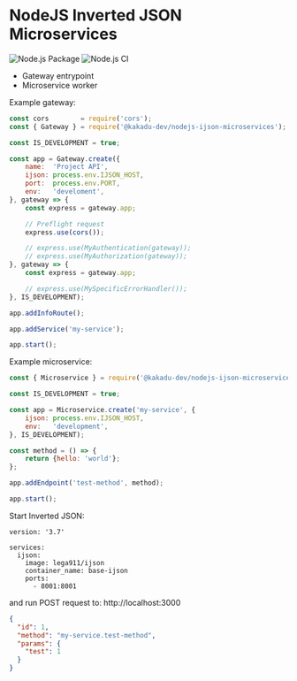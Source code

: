 # NodeJS Inverted JSON Microservices

![Node.js Package](https://github.com/kakadu-dev/nodejs-ijson-microservices/workflows/Node.js%20Package/badge.svg)
![Node.js CI](https://github.com/kakadu-dev/nodejs-ijson-microservices/workflows/Node.js%20CI/badge.svg?branch=master)

 - Gateway entrypoint
 - Microservice worker 

Example gateway:
```js
const cors        = require('cors');
const { Gateway } = require('@kakadu-dev/nodejs-ijson-microservices');

const IS_DEVELOPMENT = true;

const app = Gateway.create({
	name:  'Project API',
	ijson: process.env.IJSON_HOST,
	port:  process.env.PORT,
	env:   'develoment',
}, gateway => {
	const express = gateway.app;

	// Preflight request
	express.use(cors());

	// express.use(MyAuthentication(gateway));
	// express.use(MyAuthorization(gateway));
}, gateway => {
	const express = gateway.app;

	// express.use(MySpecificErrorHandler());
}, IS_DEVELOPMENT);

app.addInfoRoute();

app.addService('my-service');

app.start();
```

Example microservice:
```js
const { Microservice } = require('@kakadu-dev/nodejs-ijson-microservices');

const IS_DEVELOPMENT = true;

const app = Microservice.create('my-service', {
	ijson: process.env.IJSON_HOST,
	env:   'development',
}, IS_DEVELOPMENT);

const method = () => {
    return {hello: 'world'};
};

app.addEndpoint('test-method', method);

app.start();
```

Start Inverted JSON:
```
version: '3.7'

services:
  ijson:
    image: lega911/ijson
    container_name: base-ijson
    ports:
      - 8001:8001
```

and run POST request to: http://localhost:3000
```json
{
  "id": 1,
  "method": "my-service.test-method",
  "params": {
    "test": 1
  }
}
```
